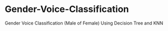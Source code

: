 # Gender-Voice-Classification
Gender Voice Classification (Male of Female) Using Decision Tree and KNN

